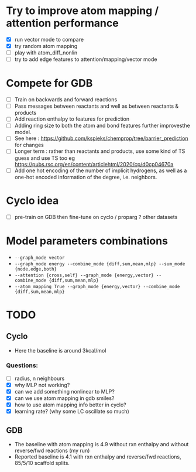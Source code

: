 # Try to improve atom mapping / attention performance
- [x] run vector mode to compare
- [x] try random atom mapping
- [ ] play with atom_diff_nonlin
- [ ] try to add edge features to attention/mapping/vector mode

# Compete for GDB 
- [ ] Train on backwards and forward reactions
- [ ] Pass messages between reactants and well as between reactants & products
- [ ] Add reaction enthalpy to features for prediction
- [ ]  Adding ring size to both the atom and bond features further improvesthe model.
- [ ]  See here : https://github.com/kspieks/chemprop/tree/barrier_prediction for changes
- [ ]  Longer term : rather than reactants and products, use some kind of TS guess and use TS too eg https://pubs.rsc.org/en/content/articlehtml/2020/cp/d0cp04670a
- [ ]  Add one hot encoding of the number of implicit hydrogens, as well as a one-hot encoded information of the degree, i.e. neighbors.

# Cyclo idea
- [ ] pre-train on GDB then fine-tune on cyclo / proparg ? other datasets

# Model parameters combinations

- `--graph_mode vector`
- `--graph_mode energy --combine_mode {diff,sum,mean,mlp} --sum_mode {node,edge,both}`
- `--attention {cross,self} --graph_mode {energy,vector} --combine_mode {diff,sum,mean,mlp}`
- `--atom_mapping True --graph_mode {energy,vector} --combine_mode {diff,sum,mean,mlp}`

# TODO

## Cyclo
- Here the baseline is around 3kcal/mol

### Questions:
- [ ] radius, n neighbours
- [x] why MLP not working?
- [x] can we add something nonlinear to MLP? 
- [x] can we use atom mapping in gdb smiles?
- [x] how to use atom mapping info better in cyclo?
- [x] learning rate? (why some LC oscillate so much)

## GDB
- The baseline with atom mapping is 4.9 without rxn enthalpy and without reverse/fwd reactions (my run)
- Reported baseline is 4.1 with rxn enthalpy and reverse/fwd reactions, 85/5/10 scaffold splits. 

